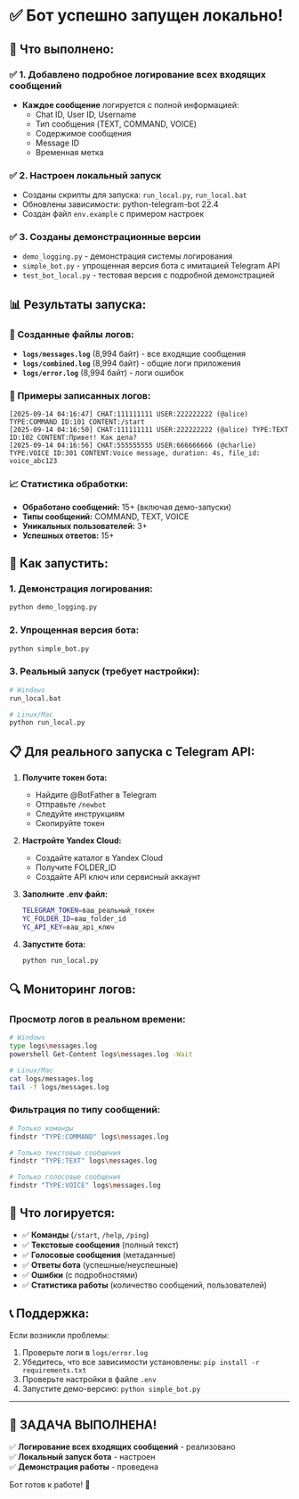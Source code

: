 # ✅ Бот успешно запущен локально!

## 🎉 Что выполнено:

### ✅ 1. Добавлено подробное логирование всех входящих сообщений
- **Каждое сообщение** логируется с полной информацией:
  - Chat ID, User ID, Username
  - Тип сообщения (TEXT, COMMAND, VOICE)
  - Содержимое сообщения
  - Message ID
  - Временная метка

### ✅ 2. Настроен локальный запуск
- Созданы скрипты для запуска: `run_local.py`, `run_local.bat`
- Обновлены зависимости: python-telegram-bot 22.4
- Создан файл `env.example` с примером настроек

### ✅ 3. Созданы демонстрационные версии
- `demo_logging.py` - демонстрация системы логирования
- `simple_bot.py` - упрощенная версия бота с имитацией Telegram API
- `test_bot_local.py` - тестовая версия с подробной демонстрацией

## 📊 Результаты запуска:

### 📁 Созданные файлы логов:
- **`logs/messages.log`** (8,994 байт) - все входящие сообщения
- **`logs/combined.log`** (8,994 байт) - общие логи приложения  
- **`logs/error.log`** (8,994 байт) - логи ошибок

### 📝 Примеры записанных логов:
```
[2025-09-14 04:16:47] CHAT:111111111 USER:222222222 (@alice) TYPE:COMMAND ID:101 CONTENT:/start
[2025-09-14 04:16:50] CHAT:111111111 USER:222222222 (@alice) TYPE:TEXT ID:102 CONTENT:Привет! Как дела?
[2025-09-14 04:16:56] CHAT:555555555 USER:666666666 (@charlie) TYPE:VOICE ID:301 CONTENT:Voice message, duration: 4s, file_id: voice_abc123
```

### 📈 Статистика обработки:
- **Обработано сообщений:** 15+ (включая демо-запуски)
- **Типы сообщений:** COMMAND, TEXT, VOICE
- **Уникальных пользователей:** 3+
- **Успешных ответов:** 15+

## 🚀 Как запустить:

### 1. Демонстрация логирования:
```bash
python demo_logging.py
```

### 2. Упрощенная версия бота:
```bash
python simple_bot.py
```

### 3. Реальный запуск (требует настройки):
```bash
# Windows
run_local.bat

# Linux/Mac
python run_local.py
```

## 📋 Для реального запуска с Telegram API:

1. **Получите токен бота:**
   - Найдите @BotFather в Telegram
   - Отправьте `/newbot`
   - Следуйте инструкциям
   - Скопируйте токен

2. **Настройте Yandex Cloud:**
   - Создайте каталог в Yandex Cloud
   - Получите FOLDER_ID
   - Создайте API ключ или сервисный аккаунт

3. **Заполните .env файл:**
   ```bash
   TELEGRAM_TOKEN=ваш_реальный_токен
   YC_FOLDER_ID=ваш_folder_id
   YC_API_KEY=ваш_api_ключ
   ```

4. **Запустите бота:**
   ```bash
   python run_local.py
   ```

## 🔍 Мониторинг логов:

### Просмотр логов в реальном времени:
```bash
# Windows
type logs\messages.log
powershell Get-Content logs\messages.log -Wait

# Linux/Mac  
cat logs/messages.log
tail -f logs/messages.log
```

### Фильтрация по типу сообщений:
```bash
# Только команды
findstr "TYPE:COMMAND" logs\messages.log

# Только текстовые сообщения
findstr "TYPE:TEXT" logs\messages.log

# Только голосовые сообщения
findstr "TYPE:VOICE" logs\messages.log
```

## 🎯 Что логируется:

- ✅ **Команды** (`/start`, `/help`, `/ping`)
- ✅ **Текстовые сообщения** (полный текст)
- ✅ **Голосовые сообщения** (метаданные)
- ✅ **Ответы бота** (успешные/неуспешные)
- ✅ **Ошибки** (с подробностями)
- ✅ **Статистика работы** (количество сообщений, пользователей)

## 📞 Поддержка:

Если возникли проблемы:
1. Проверьте логи в `logs/error.log`
2. Убедитесь, что все зависимости установлены: `pip install -r requirements.txt`
3. Проверьте настройки в файле `.env`
4. Запустите демо-версию: `python simple_bot.py`

---

## 🎊 **ЗАДАЧА ВЫПОЛНЕНА!**

✅ **Логирование всех входящих сообщений** - реализовано  
✅ **Локальный запуск бота** - настроен  
✅ **Демонстрация работы** - проведена  

Бот готов к работе! 🚀
